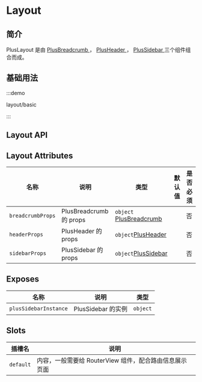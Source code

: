 # Layout

## 简介

PlusLayout 是由 [PlusBreadcrumb ](/components/breadcrumb.html)， [PlusHeader ](/components/header.html)， [PlusSidebar ](/components/sidebar.html)三个组件组合而成。

## 基础用法

:::demo

layout/basic

:::

## Layout API

## Layout Attributes

| 名称              | 说明                    | 类型                                                                          | 默认值 | 是否必须 |
| ----------------- | ----------------------- | ----------------------------------------------------------------------------- | ------ | -------- |
| `breadcrumbProps` | PlusBreadcrumb 的 props | `object` [PlusBreadcrumb ](/components/breadcrumb.html#breadcrumb-attributes) |        | 否       |
| `headerProps`     | PlusHeader 的 props     | `object`[PlusHeader ](/components/header.html#header-attributes)              |        | 否       |
| `sidebarProps`    | PlusSidebar 的 props    | `object`[PlusSidebar ](/components/sidebar.html#sidebar-attributes)           |        | 否       |

## Exposes

| 名称                  | 说明               | 类型     |
| --------------------- | ------------------ | -------- |
| `plusSidebarInstance` | PlusSidebar 的实例 | `object` |

## Slots

| 插槽名    | 说明                                                   |
| --------- | ------------------------------------------------------ |
| `default` | 内容，一般需要给 RouterView 组件，配合路由信息展示页面 |
